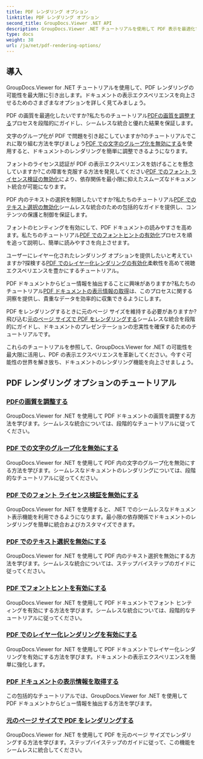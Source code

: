 ```yaml
---
title: PDF レンダリング オプション
linktitle: PDF レンダリング オプション
second_title: GroupDocs.Viewer .NET API
description: GroupDocs.Viewer .NET チュートリアルを使用して PDF 表示を最適化する方法を学びます。画質の調整やテキスト選択の無効化など、PDF レンダリング オプションを調べます。
type: docs
weight: 38
url: /ja/net/pdf-rendering-options/
---
```


## 導入

GroupDocs.Viewer for .NET チュートリアルを使用して、PDF レンダリングの可能性を最大限に引き出します。ドキュメントの表示エクスペリエンスを向上させるためのさまざまなオプションを詳しく見てみましょう。

 PDF の画質を最適化したいですか?私たちのチュートリアル[PDFの画質を調整する](./adjust-image-quality-pdf/)プロセスを段階的にガイドし、シームレスな統合と優れた結果を保証します。

文字のグループ化が PDF で問題を引き起こしていますか?のチュートリアルでこれに取り組む方法を学びましょう[PDF での文字のグループ化を無効にする](./disable-characters-grouping-pdf/)を使用すると、ドキュメントのレンダリングを簡単に調整できるようになります。

フォントのライセンス認証が PDF の表示エクスペリエンスを妨げることを懸念していますか?この障害を克服する方法を発見してください[PDF でのフォント ライセンス検証の無効化](./disable-font-license-verifications-pdf/)により、依存関係を最小限に抑えたスムーズなドキュメント統合が可能になります。

PDF 内のテキストの選択を制限したいですか?私たちのチュートリアル[PDF でのテキスト選択の無効化](./disable-text-selection-pdf/)シームレスな統合のための包括的なガイドを提供し、コンテンツの保護と制御を保証します。

フォントのヒンティングを有効にして、PDF ドキュメントの読みやすさを高めます。私たちのチュートリアル[PDF でのフォントヒントの有効化](./enable-font-hinting-pdf/)プロセスを順を追って説明し、簡単に読みやすさを向上させます。

ユーザーにレイヤー化されたレンダリング オプションを提供したいと考えていますか?探検する[PDF でのレイヤー化レンダリングの有効化](./enable-layered-rendering-pdf/)柔軟性を高めて視聴エクスペリエンスを豊かにするチュートリアル。

 PDF ドキュメントからビュー情報を抽出することに興味がありますか?私たちのチュートリアル[PDF ドキュメントの表示情報の取得](./get-view-info-pdf-document/)は、このプロセスに関する洞察を提供し、貴重なデータを効率的に収集できるようにします。

 PDF をレンダリングするときに元のページ サイズを維持する必要がありますか?飛び込む[元のページ サイズで PDF をレンダリングする](./render-pdf-original-page-size/)シームレスな統合を段階的にガイドし、ドキュメントのプレゼンテーションの忠実性を確保するためのチュートリアルです。

これらのチュートリアルを参照して、GroupDocs.Viewer for .NET の可能性を最大限に活用し、PDF の表示エクスペリエンスを革新してください。今すぐ可能性の世界を解き放ち、ドキュメントのレンダリング機能を向上させましょう。
## PDF レンダリング オプションのチュートリアル
### [PDFの画質を調整する](./adjust-image-quality-pdf/)
GroupDocs.Viewer for .NET を使用して PDF ドキュメントの画質を調整する方法を学びます。シームレスな統合については、段階的なチュートリアルに従ってください。
### [PDF での文字のグループ化を無効にする](./disable-characters-grouping-pdf/)
GroupDocs.Viewer for .NET を使用して PDF 内の文字のグループ化を無効にする方法を学びます。シームレスなドキュメントのレンダリングについては、段階的なチュートリアルに従ってください。
### [PDF でのフォント ライセンス検証を無効にする](./disable-font-license-verifications-pdf/)
GroupDocs.Viewer for .NET を使用すると、.NET でのシームレスなドキュメント表示機能を利用できるようになります。最小限の依存関係でドキュメントのレンダリングを簡単に統合およびカスタマイズできます。
### [PDF でのテキスト選択を無効にする](./disable-text-selection-pdf/)
GroupDocs.Viewer for .NET を使用して PDF 内のテキスト選択を無効にする方法を学びます。シームレスな統合については、ステップバイステップのガイドに従ってください。
### [PDF でフォントヒントを有効にする](./enable-font-hinting-pdf/)
GroupDocs.Viewer for .NET を使用して PDF ドキュメントでフォント ヒンティングを有効にする方法を学びます。シームレスな統合については、段階的なチュートリアルに従ってください。
### [PDF でのレイヤー化レンダリングを有効にする](./enable-layered-rendering-pdf/)
GroupDocs.Viewer for .NET を使用して PDF ドキュメントでレイヤー化レンダリングを有効にする方法を学びます。ドキュメントの表示エクスペリエンスを簡単に強化します。
### [PDF ドキュメントの表示情報を取得する](./get-view-info-pdf-document/)
この包括的なチュートリアルでは、GroupDocs.Viewer for .NET を使用して PDF ドキュメントからビュー情報を抽出する方法を学びます。
### [元のページ サイズで PDF をレンダリングする](./render-pdf-original-page-size/)
GroupDocs.Viewer for .NET を使用して PDF を元のページ サイズでレンダリングする方法を学びます。ステップバイステップのガイドに従って、この機能をシームレスに統合してください。